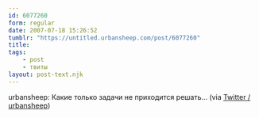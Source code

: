 ```yaml
---
id: 6077260
form: regular
date: 2007-07-18 15:26:52
tumblr: "https://untitled.urbansheep.com/post/6077260"
title:
tags:
    - post
    - твиты
layout: post-text.njk
---
```


<p>urbansheep: Какие только задачи не приходится решать&hellip; (via <a href="http://twitter.com/urbansheep/statuses/155652662">Twitter / urbansheep</a>)</p>

